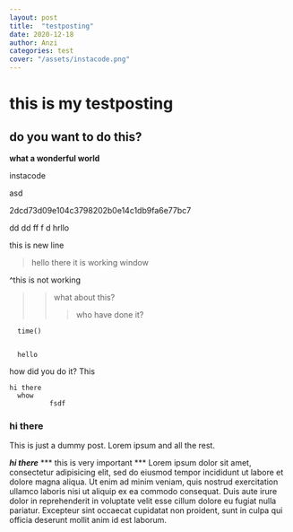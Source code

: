 ```yaml
---
layout: post
title:  "testposting"
date: 2020-12-18
author: Anzi
categories: test
cover: "/assets/instacode.png"
---
```







# this is my testposting   
## do you want to do this?
**what a wonderful world**



instacode

asd




2dcd73d09e104c3798202b0e14c1db9fa6e77bc7





   dd    dd    ff          f       d
   hrllo

   this is new line


   >hello there
   > it is working window

   ^this is not working
   >>what about this?
   >>> who have done it?


   <script language="javascript">
 function time(){
  var time= new Date(); //시간받기위해서 new date
      document.getElementById("now").innerHTML=time.getHours()+"시"+time.getMinutes()+"분"+time.getSeconds()+"초";
     setInterval("time()",1000);     //1초 지난후 time()실행
  }
      </script>

      time()


      hello
how did you do it?
  This

    hi there
      whow
              fsdf

### hi there


This is just a dummy post. Lorem ipsum and all the rest.


***hi there***
*** this is very important ***
Lorem ipsum dolor sit amet, consectetur adipisicing elit, sed do eiusmod
tempor incididunt ut labore et dolore magna aliqua. Ut enim ad minim veniam,
quis nostrud exercitation ullamco laboris nisi ut aliquip ex ea commodo
consequat. Duis aute irure dolor in reprehenderit in voluptate velit esse
cillum dolore eu fugiat nulla pariatur. Excepteur sint occaecat cupidatat non
proident, sunt in culpa qui officia deserunt mollit anim id est laborum.
